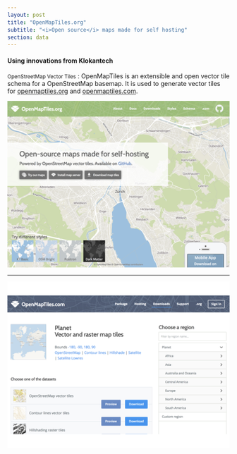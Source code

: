 ```yaml
---
layout: post
title: "OpenMapTiles.org"
subtitle: "<i>Open source</i> maps made for self hosting"
section: data
---
```


#### Using innovations from Klokantech

<small>OpenStreetMap Vector Tiles</small>
: OpenMapTiles is an extensible and open vector tile schema for a OpenStreetMap basemap. It is used to generate vector tiles for [openmaptiles.org](http://openmaptiles.org) and [openmaptiles.com](http://openmaptiles.com).

![](images/a9cc20bf.png)

---

![](images/d377fef4.png)
